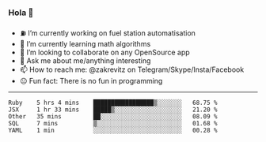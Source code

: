 ### Hola 👋
- ⛽️ I’m currently working on fuel station automatisation
- 🧮 I’m currently learning math algorithms
- 👀 I’m looking to collaborate on any OpenSource app
- 💬 Ask me about me/anything interesting
- 📫 How to reach me: @zakrevitz on Telegram/Skype/Insta/Facebook
- 😐 Fun fact: There is no fun in programming


---
<!--START_SECTION:waka-->
```text
Ruby    5 hrs 4 mins    █████████████████▒░░░░░░░   68.75 % 
JSX     1 hr 33 mins    █████▒░░░░░░░░░░░░░░░░░░░   21.20 % 
Other   35 mins         ██░░░░░░░░░░░░░░░░░░░░░░░   08.09 % 
SQL     7 mins          ▒░░░░░░░░░░░░░░░░░░░░░░░░   01.68 % 
YAML    1 min           ░░░░░░░░░░░░░░░░░░░░░░░░░   00.28 % 
```
<!--END_SECTION:waka-->
